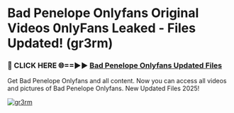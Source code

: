 # Bad Penelope Onlyfans Original Videos 0nlyFans Leaked - Files Updated! (gr3rm)

<h3>🔴 CLICK HERE 🌐==►► <a href="https://tinyurl.com/3hn5wdd3" rel="nofollow">Bad Penelope Onlyfans Updated Files</a></h3>

Get Bad Penelope Onlyfans and all content. Now you can access all videos and pictures of Bad Penelope Onlyfans. New Updated Files 2025!

[![gr3rm](https://i.imgur.com/4HnBqBT.gif)](https://tinyurl.com/3hn5wdd3)
